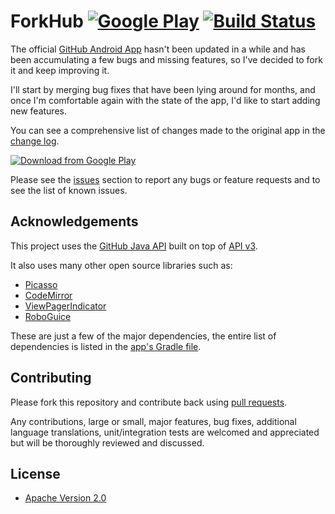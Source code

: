 # ForkHub [![Google Play](http://developer.android.com/images/brand/en_generic_rgb_wo_45.png)](https://play.google.com/store/apps/details?id=jp.forkhub) [![Build Status](https://travis-ci.org/jonan/ForkHub.svg?branch=master)](https://travis-ci.org/jonan/ForkHub)

The official [GitHub Android App](https://github.com/github/android/) hasn't been updated in a while and has been accumulating a few bugs and missing features, so I've decided to fork it and keep improving it.

I'll start by merging bug fixes that have been lying around for months, and once I'm comfortable again with the state of the app, I'd like to start adding new features.

You can see a comprehensive list of changes made to the original app in the [change log](https://github.com/jonan/ForkHub/blob/master/CHANGELOG.md).

[![Download from Google Play](https://cloud.githubusercontent.com/assets/3838734/3855877/4cf2a2dc-1eec-11e4-9634-2a1adf8f1c39.jpg)](https://play.google.com/store/apps/details?id=jp.forkhub)

Please see the [issues](https://github.com/jonan/ForkHub/issues) section to
report any bugs or feature requests and to see the list of known issues.

## Acknowledgements

This project uses the [GitHub Java API](https://github.com/eclipse/egit-github/tree/master/org.eclipse.egit.github.core)
built on top of [API v3](https://developer.github.com/v3/).

It also uses many other open source libraries such as:

* [Picasso](http://square.github.io/picasso/)
* [CodeMirror](https://github.com/codemirror/CodeMirror)
* [ViewPagerIndicator](https://github.com/JakeWharton/Android-ViewPagerIndicator)
* [RoboGuice](https://github.com/roboguice/roboguice)

These are just a few of the major dependencies, the entire list of dependencies
is listed in the [app's Gradle file](https://github.com/jonan/ForkHub/blob/master/app/build.gradle).

## Contributing

Please fork this repository and contribute back using
[pull requests](https://github.com/jonan/ForkHub/pulls).

Any contributions, large or small, major features, bug fixes, additional
language translations, unit/integration tests are welcomed and appreciated
but will be thoroughly reviewed and discussed.

## License

* [Apache Version 2.0](http://www.apache.org/licenses/LICENSE-2.0.html)
